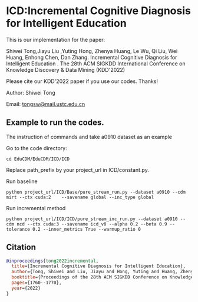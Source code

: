 # ICD:Incremental Cognitive Diagnosis for Intelligent Education 
This is our implementation for the paper:

Shiwei Tong,Jiayu Liu ,Yuting Hong, Zhenya Huang, Le Wu, Qi Liu, Wei Huang, Enhong Chen, Dan Zhang. Incremental Cognitive Diagnosis for Intelligent Education . The 28th ACM SIGKDD International Conference on Knowledge Discovery & Data Mining (KDD'2022)

Please cite our KDD'2022 paper if you use our codes. Thanks!

Author: Shiwei Tong

Email: tongsw@mail.ustc.edu.cn



## Example to run the codes.
The instruction of commands and take a0910 dataset as an example

Go to the code directory:
```
cd EduCDM/EduCDM/ICD/ICD
```
Replace path_prefix by your project_url in ICD/constant.py.

Run baseline
```
python project_url/ICD/Base/pure_stream_run.py --dataset a0910 --cdm mirt --ctx cuda:2    --savename global --inc_type global
```

Run incremental method
```
python project_url/ICD/ICD/pure_stream_inc_run.py --dataset a0910 --cdm ncd --ctx cuda:3 --savename icd_v0 --alpha 0.2 --beta 0.9 --tolerance 0.2 --inner_metrics True --warmup_ratio 0
```

## Citation
```bibtex
@inproceedings{tong2022incremental,
  title={Incremental Cognitive Diagnosis for Intelligent Education},
  author={Tong, Shiwei and Liu, Jiayu and Hong, Yuting and Huang, Zhenya and Wu, Le and Liu, Qi and Huang, Wei and Chen, Enhong and Zhang, Dan},
  booktitle={Proceedings of the 28th ACM SIGKDD Conference on Knowledge Discovery and Data Mining},
  pages={1760--1770},
  year={2022}
}
```